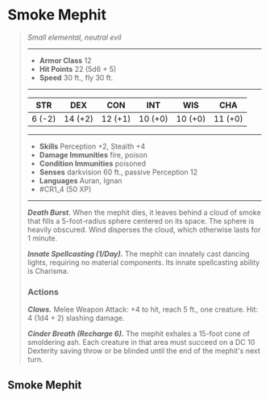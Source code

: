# Smoke Mephit
>*Small elemental, neutral evil*
>___
>- **Armor Class** 12
>- **Hit Points** 22 (5d6 + 5)
>- **Speed** 30 ft., fly 30 ft.
>___
>|STR|DEX|CON|INT|WIS|CHA|
>|:---:|:---:|:---:|:---:|:---:|:---:|
>|6 (-2)|14 (+2)|12 (+1)|10 (+0)|10 (+0)|11 (+0)|
>___
>- **Skills** Perception +2, Stealth +4
>- **Damage Immunities** fire, poison
>- **Condition Immunities** poisoned
>- **Senses** darkvision 60 ft., passive Perception 12
>- **Languages** Auran, Ignan
>- #CR1_4 (50 XP)
>___
>***Death Burst.*** When the mephit dies, it leaves behind a cloud of smoke that fills a 5-foot-radius sphere centered on its space. The sphere is heavily obscured. Wind disperses the cloud, which otherwise lasts for 1 minute.  
>
>***Innate Spellcasting (1/Day).*** The mephit can innately cast dancing lights, requiring no material components. Its innate spellcasting ability is Charisma.  
>
>
>### Actions
>***Claws.*** Melee Weapon Attack: +4 to hit, reach 5 ft., one creature. Hit: 4 (1d4 + 2) slashing damage.  
>
>***Cinder Breath (Recharge 6).*** The mephit exhales a 15-foot cone of smoldering ash. Each creature in that area must succeed on a DC 10 Dexterity saving throw or be blinded until the end of the mephit's next turn.

## Smoke Mephit